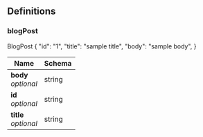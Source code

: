 
<a name="definitions"></a>
## Definitions

<a name="blogpost"></a>
### blogPost
BlogPost
{
"id": "1",
"title": "sample title",
"body":  "sample body",
}


|Name|Schema|
|---|---|
|**body**  <br>*optional*|string|
|**id**  <br>*optional*|string|
|**title**  <br>*optional*|string|



